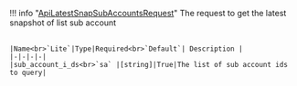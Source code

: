 !!! info "[ApiLatestSnapSubAccountsRequest](/../../schemas/api_latest_snap_sub_accounts_request)"
    The request to get the latest snapshot of list sub account<br><br>

    |Name<br>`Lite`|Type|Required<br>`Default`| Description |
    |-|-|-|-|
    |sub_account_i_ds<br>`sa` |[string]|True|The list of sub account ids to query|
